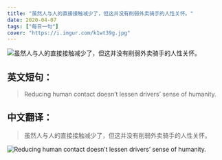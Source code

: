 ```yaml
---
title: "虽然人与人的直接接触减少了，但这并没有削弱外卖骑手的人性关怀。"
date: 2020-04-07
tags: ["每日一句"]
cover: "https://i.imgur.com/k1wt39g.jpg"
---
```


![虽然人与人的直接接触减少了，但这并没有削弱外卖骑手的人性关怀。](https://i.imgur.com/NUUEab3.jpg)

## 英文短句：
> Reducing human contact doesn’t lessen drivers’ sense of humanity.

<!--more-->

## 中文翻译：
> 虽然人与人的直接接触减少了，但这并没有削弱外卖骑手的人性关怀。

![Reducing human contact doesn’t lessen drivers’ sense of humanity.](https://i.imgur.com/022ckYg.jpg)

